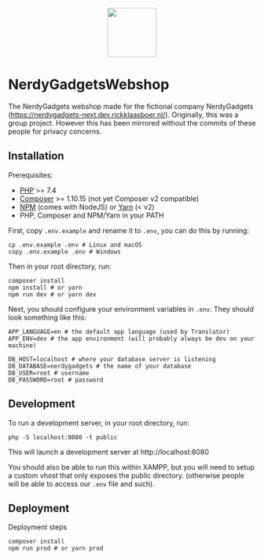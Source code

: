 <p align="center"><img src="https://www.rickklaasboer.nl/img/logo-black.svg" height="100px"/></p>

# NerdyGadgetsWebshop
The NerdyGadgets webshop made for the fictional company NerdyGadgets (https://nerdygadgets-next.dev.rickklaasboer.nl/). Originally, this was a group project. However this has been mirrored without the commits of these people for privacy concerns. 

## Installation
Prerequisites:
- [PHP](https://www.php.net/) >= 7.4
- [Composer](https://getcomposer.org/) >= 1.10.15 (not yet Composer v2 compatible)
- [NPM](https://nodejs.org/en/) (comes with NodeJS) or [Yarn](https://yarnpkg.com/) (< v2)
- PHP, Composer and NPM/Yarn in your PATH

First, copy `.env.example` and rename it to `.env`, you can do this by running:

```shell script
cp .env.example .env # Linux and macOS
copy .env.example .env # Windows
```

Then in your root directory, run:
```shell script
composer install
npm install # or yarn
npm run dev # or yarn dev
```

Next, you should configure your environment variables in `.env`. They should look something like this:
```dotenv
APP_LANGUAGE=en # the default app language (used by Translator)
APP_ENV=dev # the app environment (will probably always be dev on your machine)

DB_HOST=localhost # where your database server is listening
DB_DATABASE=nerdygadgets # the name of your database
DB_USER=root # username
DB_PASSWORD=root # password
```

## Development
To run a development server, in your root directory, run:
```shell script
php -S localhost:8080 -t public
```
This will launch a development server at http://localhost:8080

You should also be able to run this within XAMPP,
but you will need to setup a custom vhost that only exposes the public directory.
(otherwise people will be able to access our `.env` file and such).

## Deployment
Deployment steps

```shell script
composer install
npm run prod # or yarn prod
```
